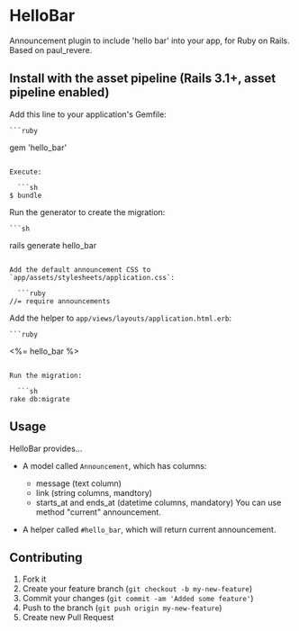 # HelloBar

Announcement plugin to include 'hello bar' into your app, for Ruby on Rails. Based on paul_revere.

Install with the asset pipeline (Rails 3.1+, asset pipeline enabled)
--------------------------------------------------------------------

Add this line to your application's Gemfile:

	```ruby
  gem 'hello_bar'
  ```

Execute:

	```sh
  $ bundle
  ```

Run the generator to create the migration:

	```sh
  rails generate hello_bar
  ```

Add the default announcement CSS to `app/assets/stylesheets/application.css`:

	```ruby
  //= require announcements
  ```

Add the helper to `app/views/layouts/application.html.erb`:

	```ruby
  <%= hello_bar %>
  ```

Run the migration:

	```sh
  rake db:migrate
  ```

## Usage

HelloBar provides...

* A model called `Announcement`, which has columns:
    * message (text column)
    * link (string columns, mandtory) 
    * starts_at and ends_at (datetime columns, mandatory)
    You can use method "current" announcement.

* A helper called `#hello_bar`, which will return current announcement.

## Contributing

1. Fork it
2. Create your feature branch (`git checkout -b my-new-feature`)
3. Commit your changes (`git commit -am 'Added some feature'`)
4. Push to the branch (`git push origin my-new-feature`)
5. Create new Pull Request